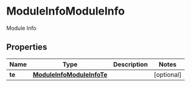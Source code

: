 

# ModuleInfoModuleInfo

Module Info
## Properties

Name | Type | Description | Notes
------------ | ------------- | ------------- | -------------
**te** | [**ModuleInfoModuleInfoTe**](ModuleInfoModuleInfoTe.md) |  |  [optional]



